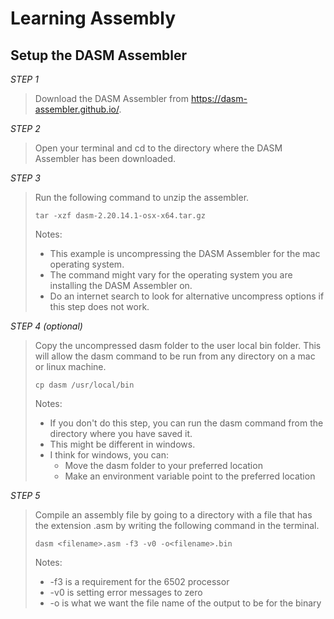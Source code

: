 # Learning Assembly

## Setup the DASM Assembler

*STEP 1*
> Download the DASM Assembler from https://dasm-assembler.github.io/.

*STEP 2*
> Open your terminal and cd to the directory where the DASM Assembler has been downloaded.

*STEP 3*
> Run the following command to unzip the assembler. 
>
> ```
> tar -xzf dasm-2.20.14.1-osx-x64.tar.gz
> ```
>
> Notes:
> - This example is uncompressing the DASM Assembler for the mac operating system.
> - The command might vary for the operating system you are installing the DASM Assembler on.
> - Do an internet search to look for alternative uncompress options if this step does not work.

*STEP 4 (optional)*
> Copy the uncompressed dasm folder to the user local bin folder. This will allow the dasm command to be run from any directory on a mac or linux machine.
>
> ```
> cp dasm /usr/local/bin
> ```
>
> Notes:
> - If you don't do this step, you can run the dasm command from the directory where you have saved it.
> - This might be different in windows.
> - I think for windows, you can:
>   - Move the dasm folder to your preferred location
>   - Make an environment variable point to the preferred location

*STEP 5*
> Compile an assembly file by going to a directory with a file that has the extension .asm by writing the following command in the terminal.
>
> ```
> dasm <filename>.asm -f3 -v0 -o<filename>.bin
> ```
>
> Notes:
> - -f3 is a requirement for the 6502 processor
> - -v0 is setting error messages to zero
> - -o is what we want the file name of the output to be for the binary

